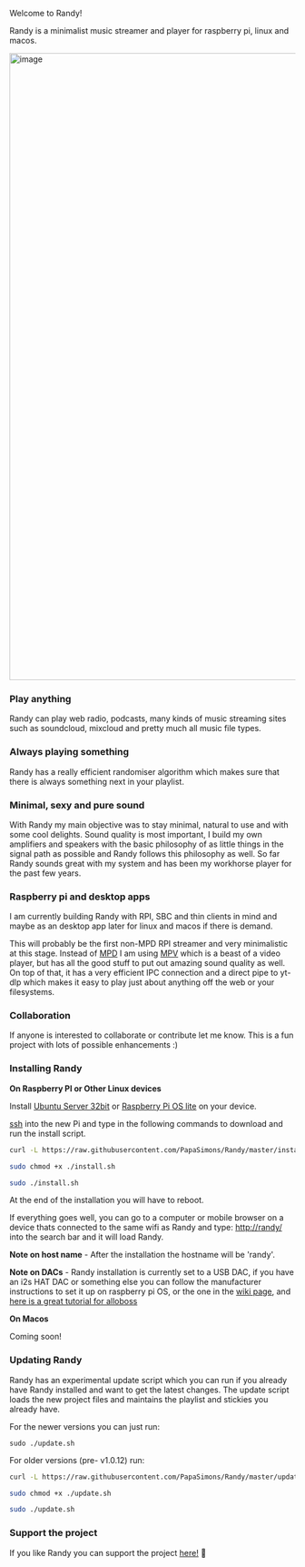 Welcome to Randy!

Randy is a minimalist music streamer and player for raspberry pi, linux and macos.


<img width="1103" alt="image" src="https://user-images.githubusercontent.com/344467/236752516-34a21b4c-8e5e-47d3-b883-3935d08ccf0f.png">


### Play anything

Randy can play web radio, podcasts, many kinds of music streaming sites such as soundcloud, mixcloud and pretty much all music file types.

### Always playing something

Randy has a really efficient randomiser algorithm which makes sure that there is always something next in your playlist.

### Minimal, sexy and pure sound

With Randy my main objective was to stay minimal, natural to use and with some cool delights. 
Sound quality is most important, I build my own amplifiers and speakers with the basic philosophy of as little things in the signal path as possible and Randy follows this philosophy as well. So far Randy sounds great with my system and has been my workhorse player for the past few years.

### Raspberry pi and desktop apps

I am currently building Randy with RPI, SBC and thin clients in mind and maybe as an desktop app later for linux and macos if there is demand.

This will probably be the first non-MPD RPI streamer and very minimalistic at this stage.
Instead of [MPD](https://www.musicpd.org/) I am using [MPV](https://mpv.io/) which is a beast of a video player, but has all the good stuff to put out amazing sound quality as well. On top of that, it has a very efficient IPC connection and a direct pipe to yt-dlp which makes it easy to play just about anything off the web or your filesystems.

### Collaboration

If anyone is interested to collaborate or contribute let me know. 
This is a fun project with lots of possible enhancements :)

### Installing Randy

**On Raspberry PI or Other Linux devices**

Install [Ubuntu Server 32bit](https://ubuntu.com/download/server) or [Raspberry Pi OS lite](https://github.com/PapaSimons/Randy/wiki#raspberry-pi-os-lite-installation) on your device.

[ssh](https://github.com/PapaSimons/Randy/wiki#ssh-into-the-device) into the new Pi and type in the following commands to download and run the install script.

```sh
curl -L https://raw.githubusercontent.com/PapaSimons/Randy/master/install.sh -o install.sh

sudo chmod +x ./install.sh

sudo ./install.sh
```

At the end of the installation you will have to reboot.

If everything goes well, you can go to a computer or mobile browser on a device thats connected to the same wifi as Randy and type: [http://randy/](http://randy/) into the search bar and it will load Randy.

**Note on host name** - After the installation the hostname will be 'randy'.

**Note on DACs** - Randy installation is currently set to a USB DAC, if you have an i2s HAT DAC or something else you can follow the manufacturer instructions to set it up on raspberry pi OS, or the one in the [wiki page](https://github.com/PapaSimons/Randy/wiki#i2s-dacs), and [here is a great tutorial for alloboss](https://howtohifi.com/how-to-set-up-allo-boss-dac-hat-headless-raspberry-pi/)

**On Macos**

Coming soon!

### Updating Randy

Randy has an experimental update script which you can run if you already have Randy installed and want to get the latest changes. 
The update script loads the new project files and maintains the playlist and stickies you already have.

For the newer versions you can just run:

```
sudo ./update.sh
```

For older versions (pre- v1.0.12) run:

```sh
curl -L https://raw.githubusercontent.com/PapaSimons/Randy/master/update.sh -o update.sh

sudo chmod +x ./update.sh

sudo ./update.sh
```

### Support the project

If you like Randy you can support the project [here!](https://www.buymeacoffee.com/randyplayer) 🫰
